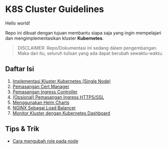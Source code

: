 # K8S Cluster Guidelines #
Hello world!

Repo ini dibuat dengan tujuan membantu siapa saja yang ingin mempelajari dan mengimplementasikan kluster **Kubernetes**.

> DISCLAIMER: Repo/Dokumentasi ini sedang dalam pengembangan. Maka dari itu, seluruh tulisan yang ada dapat berubah sewaktu-waktu.

## Daftar Isi ##
1. [Implementasi Kluster Kubernetes (Single Node)](./001.md)
2. [Pemasangan Cert Manager](./002.md)
3. [Pemasangan Ingress Controller](./003.md)
4. [(Opsional) Pemasangan Ingress HTTPS/SSL](./004.md)
5. [Menggunakan Helm Charts](./005.md)
6. [NGINX Sebagai Load Balancer](./006.md)
7. [Monitor Kluster dengan Kubernetes Dashboard]()

## Tips & Trik ##
- [Cara mengubah role pada node](./007.md)